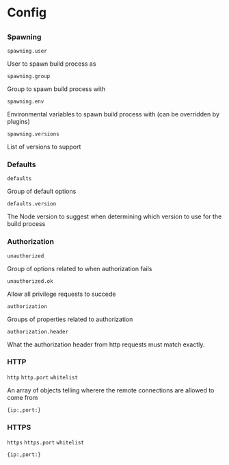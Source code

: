# Config


##

### Spawning

`spawning.user`

User to spawn build process as

`spawning.group`

Group to spawn build process with

`spawning.env`

Environmental variables to spawn build process with (can be overridden by plugins)

`spawning.versions`

List of versions to support

### Defaults

`defaults`

Group of default options

`defaults.version`

The Node version to suggest when determining which version to use for the build process

### Authorization

`unauthorized`

Group of options related to when authorization fails

`unauthorized.ok`

Allow all privilege requests to succede

`authorization`

Groups of properties related to authorization

`authorization.header`

What the authorization header from http requests must match exactly.

### HTTP

`http`
`http.port`
`whitelist`

An array of objects telling wherere the remote connections are allowed to come from

```
{ip:,port:}
```

### HTTPS

`https`
`https.port`
`whitelist`

```
{ip:,port:}
```
